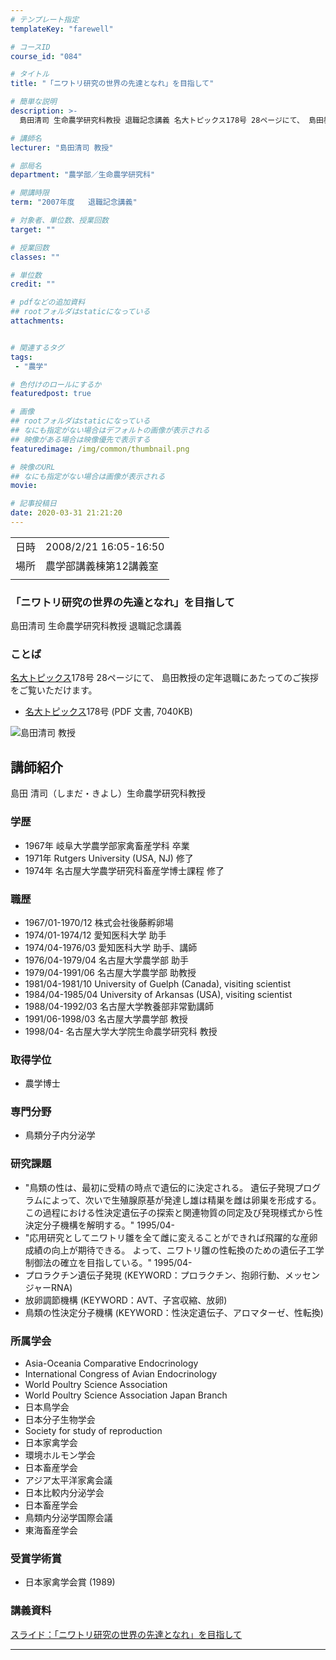 ```yaml
---
# テンプレート指定
templateKey: "farewell"

# コースID
course_id: "084"

# タイトル
title: "「ニワトリ研究の世界の先達となれ」を目指して"

# 簡単な説明
description: >-
  島田清司 生命農学研究科教授 退職記念講義 名大トピックス178号 28ページにて、 島田教授の定年退職にあたってのご挨拶をご覧いただけます。   * 名大 ....

# 講師名
lecturer: "島田清司 教授"

# 部局名
department: "農学部／生命農学研究科"

# 開講時限
term: "2007年度	退職記念講義"

# 対象者、単位数、授業回数
target: ""

# 授業回数
classes: ""

# 単位数
credit: ""

# pdfなどの追加資料
## rootフォルダはstaticになっている
attachments:


# 関連するタグ
tags:
 - "農学"

# 色付けのロールにするか
featuredpost: true

# 画像
## rootフォルダはstaticになっている
## なにも指定がない場合はデフォルトの画像が表示される
## 映像がある場合は映像優先で表示する
featuredimage: /img/common/thumbnail.png

# 映像のURL
## なにも指定がない場合は画像が表示される
movie: 

# 記事投稿日
date: 2020-03-31 21:21:20
---
```


|   |   |
|---|---|
| 日時 | 2008/2/21  16:05-16:50 |
| 場所 | 農学部講義棟第12講義室 |
|   |   |


### 「ニワトリ研究の世界の先達となれ」を目指して

島田清司 生命農学研究科教授 退職記念講義

### ことば

[名大トピックス](http://www.nagoya-u.ac.jp/about-nu/public-relations/publication/topics-archive.html)178号 28ページにて、 島田教授の定年退職にあたってのご挨拶をご覧いただけます。

* <a href="http://www.nagoya-u.ac.jp/about-nu/public-relations/publication/upload_images/no178.pdf" target="_blank">[名大トピックス](http://www.nagoya-u.ac.jp/about-nu/public-relations/publication/topics-archive.html)178号</a> (PDF 文書, 7040KB)



![島田清司 教授](https://ocw.nagoya-u.jp/files/84/s_shimada.jpg) 
## 講師紹介

島田 清司（しまだ・きよし）生命農学研究科教授

### 学歴

* 1967年 岐阜大学農学部家禽畜産学科 卒業
* 1971年 Rutgers University (USA, NJ) 修了
* 1974年 名古屋大学農学研究科畜産学博士課程 修了

### 職歴

* 1967/01-1970/12 株式会社後藤孵卵場
* 1974/01-1974/12 愛知医科大学 助手
* 1974/04-1976/03 愛知医科大学 助手、講師
* 1976/04-1979/04 名古屋大学農学部 助手
* 1979/04-1991/06 名古屋大学農学部 助教授
* 1981/04-1981/10 University of Guelph (Canada), visiting scientist
* 1984/04-1985/04 University of Arkansas (USA), visiting scientist
* 1988/04-1992/03 名古屋大学教養部非常勤講師
* 1991/06-1998/03 名古屋大学農学部 教授
* 1998/04- 名古屋大学大学院生命農学研究科 教授

### 取得学位

* 農学博士

### 専門分野

* 鳥類分子内分泌学

### 研究課題

* "鳥類の性は、最初に受精の時点で遺伝的に決定される。
遺伝子発現プログラムによって、次いで生殖腺原基が発達し雄は精巣を雌は卵巣を形成する。
この過程における性決定遺伝子の探索と関連物質の同定及び発現様式から性決定分子機構を解明する。" 1995/04-
* "応用研究としてニワトリ雛を全て雌に変えることができれば飛躍的な産卵成績の向上が期待できる。
よって、ニワトリ雛の性転換のための遺伝子工学制御法の確立を目指している。" 1995/04-
* プロラクチン遺伝子発現 (KEYWORD：プロラクチン、抱卵行動、メッセンジャーRNA)
* 放卵調節機構 (KEYWORD：AVT、子宮収縮、放卵)
* 鳥類の性決定分子機構 (KEYWORD：性決定遺伝子、アロマターゼ、性転換)

### 所属学会

* Asia-Oceania Comparative Endocrinology
* International Congress of Avian Endocrinology
* World Poultry Science Association
* World Poultry Science Association Japan Branch
* 日本鳥学会
* 日本分子生物学会
* Society for study of reproduction
* 日本家禽学会
* 環境ホルモン学会
* 日本畜産学会
* アジア太平洋家禽会議
* 日本比較内分泌学会
* 日本畜産学会
* 鳥類内分泌学国際会議
* 東海畜産学会

### 受賞学術賞

* 日本家禽学会賞 (1989)


### 講義資料

[スライド：「ニワトリ研究の世界の先達となれ」を目指して](https://ocw.nagoya-u.jp/files/84/shimada_lect.pdf) 

-----